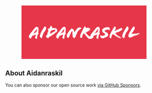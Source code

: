 <p align="center"><a href="https://aidanraskil.my" target="_blank"><img src="https://github.com/aidanraskil/.github/blob/main/docs/images/aidanraskil_500.png?raw=true" width="400"></a></p>

## About Aidanraskil

You can also sponsor our open source work [via GitHub Sponsors](https://github.com/sponsors/aidanraskil).
<!--

**Here are some ideas to get you started:**

🙋‍♀️ A short introduction - what is your organization all about?
🌈 Contribution guidelines - how can the community get involved?
👩‍💻 Useful resources - where can the community find your docs? Is there anything else the community should know?
🍿 Fun facts - what does your team eat for breakfast?
🧙 Remember, you can do mighty things with the power of [Markdown](https://docs.github.com/github/writing-on-github/getting-started-with-writing-and-formatting-on-github/basic-writing-and-formatting-syntax)
-->
